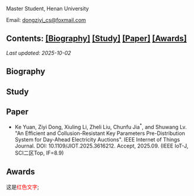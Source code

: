 Master Student, Henan University

Email: dongziyi_cs@foxmail.com

## Contents: [[Biography]](#Biography) [[Study]](#Study) [[Paper]](#Paper) [[Awards]](#Awards)
*Last updated: 2025-10-02*

<span id="Biography"></span>
## Biography

<span id="Study"></span>
## Study

<span id="Paper"></span>
## Paper
- Ke Yuan, Ziyi Dong, Xiuling Li, Zheli Liu, Chunfu Jia<sup>*</sup>, and Shuwang Lv. "An Efficient and Collusion-Resistant Key Parameters Pre-Distribution System for Day-Ahead Electricity Auctions". IEEE Internet of Things Journal. DOI: 10.1109/JIOT.2025.3616212. Accept, 2025.09. (IEEE IoT-J, SCI二区Top, IF=8.9)


<span id="Awards"></span>
## Awards


这是<span style="color: red;">红色文字</span>;
